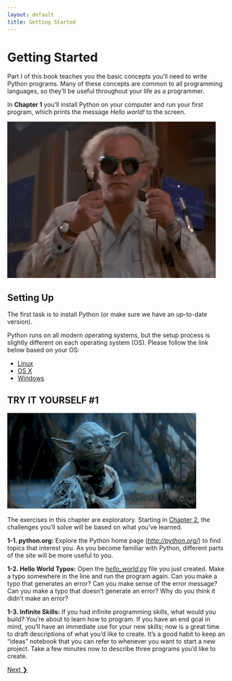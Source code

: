```yaml
---
layout: default
title: Getting Started
---
```


# Getting Started

Part I of this book teaches you the basic concepts you’ll need to write
Python programs. Many of these concepts are common to all programming
languages, so they’ll be useful throughout your life as a programmer.

In **Chapter 1** you’ll install Python on your
computer and run your first program, which prints the message *Hello
world!* to the screen.

![Ready! by @BTTF](ready.gif)

Setting Up
---

The first task is to install Python (or make sure we have an up-to-date version).

Python runs on all modern operating systems, but the setup process is slightly different on each operating system (OS). Please follow the link below based on your OS:

- [Linux](linux_setup.md)
- [OS X](osx_setup.md)
- [Windows](windows_setup.md)

TRY IT YOURSELF \#1
-------------------

![There is no Try](try.gif)

The exercises in this chapter are exploratory. Starting in
[Chapter 2](../chapter_02/README.md#ch02), the challenges you’ll solve will be based
on what you’ve learned.

<span id="ch1exe1"></span>**1-1. python.org:** Explore the Python home
page (*<http://python.org/>*) to find topics that interest you. As you
become familiar with Python, different parts of the site will be more
useful to you.

<span id="ch1exe2"></span>**1-2. Hello World Typos:** Open the
[*hello_world.py*](hello_world.py) file you just created. Make a typo somewhere in the
line and run the program again. Can you make a typo that generates an
error? Can you make sense of the error message? Can you make a typo that
doesn’t generate an error? Why do you think it didn’t make an error?

<span id="ch1exe3"></span>**1-3. Infinite Skills:** If you had infinite
programming skills, what would you build? You’re about to learn how to
program. If you have an end goal in mind, you’ll have an immediate use
for your new skills; now is a great time to draft descriptions of what
you’d like to create. It’s a good habit to keep an “ideas” notebook that
you can refer to whenever you want to start a new project. Take a few
minutes now to describe three programs you’d like to create.


<span align="right"><a href='../chapter_02/README.md'>Next &#10095;</span></a>